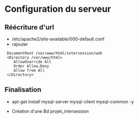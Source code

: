 # Configuration du serveur

## Réécriture d'url
* /etc/apache2/site-available/000-default.conf
* rajouter
```
 DocumentRoot /var/www/html/intersession/web
 <Directory /var/www/html>
    AllowOverride All
    Order Allow,Deny
    Allow from All
 </Directory>
```             

## Finalisation 

* apt-get install mysql-server mysql-client mysql-common -y

* Création d'une Bd projet_intersession
